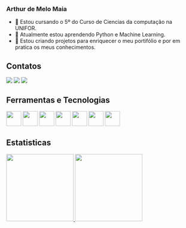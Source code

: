 ### Arthur de Melo Maia

- 🔭 Estou cursando o 5º do Curso de Ciencias da computação na UNIFOR.
- 🌱 Atualmente estou aprendendo Python e Machine Learning.
- 👯 Estou criando projetos para enriquecer o meu portifólio e por em pratica os meus conhecimentos.


## Contatos

<div>
<a href="https://instagram.com/arthurmelo_m" target="_blank"><img src="https://img.shields.io/badge/-Instagram-%23E4405F?style=for-the-badge&logo=instagram&logoColor=white" target="_blank"></a>
<a href = "mailto:arthurdemelomaia@gmail.com"><img src="https://img.shields.io/badge/Gmail-D14836?style=for-the-badge&logo=gmail&logoColor=white" target="_blank"></a>
<a href="https://www.linkedin.com/in/arthurdemelomaia" target="_blank"><img src="https://img.shields.io/badge/-LinkedIn-%230077B5?style=for-the-badge&logo=linkedin&logoColor=white" target="_blank"></a>   
</div>


## Ferramentas e Tecnologias 

<img src="https://cdn.jsdelivr.net/gh/devicons/devicon/icons/css3/css3-original.svg"  width="40" height="40" /> <img src="https://cdn.jsdelivr.net/gh/devicons/devicon/icons/html5/html5-original.svg"  width="40" height="40" /> <img src="https://cdn.jsdelivr.net/gh/devicons/devicon/icons/javascript/javascript-original.svg"  width="40" height="40" /> <img src="https://cdn.jsdelivr.net/gh/devicons/devicon/icons/nodejs/nodejs-original.svg"  width="40" height="40" /> <img src="https://cdn.jsdelivr.net/gh/devicons/devicon/icons/java/java-original.svg"  width="40" height="40" /> <img src="https://cdn.jsdelivr.net/gh/devicons/devicon/icons/python/python-original.svg"  width="40" height="40" /> <img src="https://cdn.jsdelivr.net/gh/devicons/devicon/icons/r/r-original.svg"  width="40" height="40" />

          
## Estatisticas 

<div>
<a href="https://github.com/arthurMM801">
<img height="180em" src="https://github-readme-stats.vercel.app/api/top-langs/?username=arthurMM801&layout=compact&langs_count=7&theme=dracula"/>
<img height="180em" src="https://github-readme-stats.vercel.app/api?username=arthurMM801&show_icons=true&theme=dracula&include_all_commits=true&count_private=true"/>
</div>

